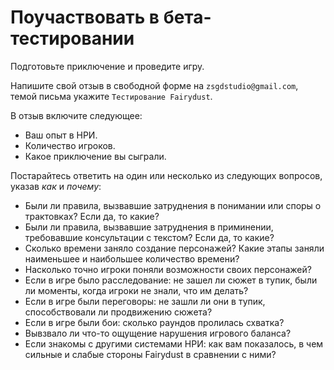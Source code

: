 # Поучаствовать в бета-тестировании

Подготовьте приключение и проведите игру.

Напишите свой отзыв в свободной форме на `zsgdstudio@gmail.com`, темой письма укажите `Тестирование Fairydust`.

В отзыв включите следующее:
- Ваш опыт в НРИ.
- Количество игроков.
- Какое приключение вы сыграли.

Постарайтесь ответить на один или несколько из следующих вопросов, указав _как_ и _почему_:
- Были ли правила, вызвавшие затруднения в понимании или споры о трактовках? Если да, то какие?
- Были ли правила, вызвавшие затруднения в приминении, требовавшие консультации с текстом? Если да, то какие?
- Сколько времени заняло создание персонажей? Какие этапы заняли наименьшее и наибольшее количество времени?
- Насколько точно игроки поняли возможности своих персонажей?
- Если в игре было расследование: не зашел ли сюжет в тупик, были ли моменты, когда игроки не знали, что им делать?
- Если в игре были переговоры: не зашли ли они в тупик, способствовали ли продвижению сюжета?
- Если в игре были бои: сколько раундов пролилась схватка?
- Вывзвало ли что-то ощущение нарушения игрового баланса?
- Если знакомы с другими системами НРИ: как вам показалось, в чем сильные и слабые стороны Fairydust в сравнении с ними?